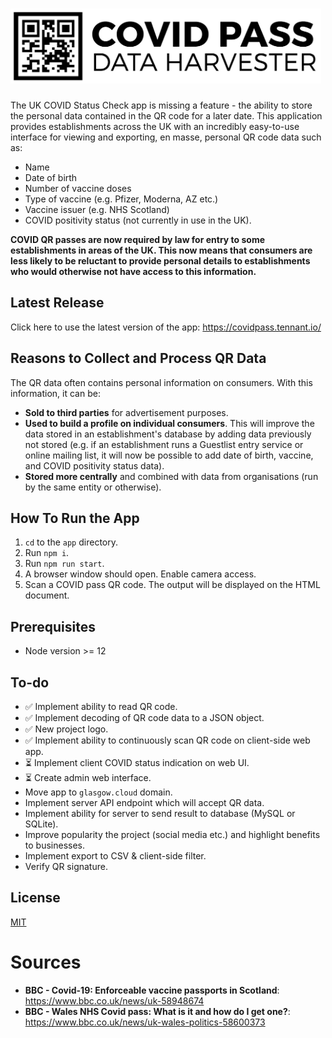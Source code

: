 # <img alt="COVID Pass Data Harvester" src="./logo.jpg" height="120">
<!-- # ![COVID Pass Data Harvester](./logo.jpg) -->

The UK COVID Status Check app is missing a feature - the ability to store the personal data contained in the QR code for a later date. This application provides establishments across the UK with an incredibly easy-to-use interface for viewing and exporting, en masse, personal QR code data such as:

* Name
* Date of birth
* Number of vaccine doses
* Type of vaccine (e.g. Pfizer, Moderna, AZ etc.)
* Vaccine issuer (e.g. NHS Scotland)
* COVID positivity status (not currently in use in the UK).

<!--This app has been tested with the NHS Scotland COVID Pass Verifier and NHS Scotland COVID Status apps.-->


**COVID QR passes are now required by law for entry to some establishments in areas of the UK. This now means that consumers are less likely to be reluctant to provide personal details to establishments who would otherwise not have access to this information.**

## Latest Release

Click here to use the latest version of the app: https://covidpass.tennant.io/

## Reasons to Collect and Process QR Data

The QR data often contains personal information on consumers. With this information, it can be:

* **Sold to third parties** for advertisement purposes.
* **Used to build a profile on individual consumers**. This will improve the data stored in an establishment's database by adding data previously not stored (e.g. if an establishment runs a Guestlist entry service or online mailing list, it will now be possible to add date of birth, vaccine, and COVID positivity status data).
* **Stored more centrally** and combined with data from organisations (run by the same entity or otherwise).


## How To Run the App

1. `cd` to the `app` directory.
1. Run `npm i`.
1. Run `npm run start`.
1. A browser window should open. Enable camera access.
1. Scan a COVID pass QR code. The output will be displayed on the HTML document.

## Prerequisites

* Node version >= 12

## To-do

* ✅ Implement ability to read QR code.
* ✅ Implement decoding of QR code data to a JSON object.
* ✅ New project logo.
* ✅ Implement ability to continuously scan QR code on client-side web app.
* ⏳ Implement client COVID status indication on web UI.
* ⏳ Create admin web interface.
* Move app to `glasgow.cloud` domain.
* Implement server API endpoint which will accept QR data.
* Implement ability for server to send result to database (MySQL or SQLite).
* Improve popularity the project (social media etc.) and highlight benefits to businesses.
* Implement export to CSV & client-side filter.
* Verify QR signature.

## License

<a href="https://mit-license.org/">MIT</a>

# Sources

* **BBC - Covid-19: Enforceable vaccine passports in Scotland**: https://www.bbc.co.uk/news/uk-58948674
* **BBC - Wales NHS Covid pass: What is it and how do I get one?**: https://www.bbc.co.uk/news/uk-wales-politics-58600373
